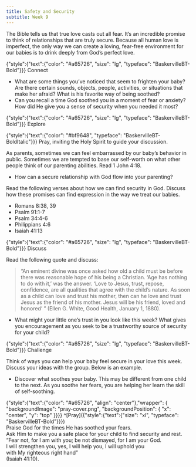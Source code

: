 ```yaml
---
title: Safety and Security
subtitle: Week 9
---
```


The Bible tells us that true love casts out all fear. It’s an incredible promise to think of relationships that are truly secure. Because all human love is imperfect, the only way we can create a loving, fear-free environment for our babies is to drink deeply from God’s perfect love.

{"style":{"text":{"color": "#a65726", "size": "lg", "typeface": "BaskervilleBT-Bold"}}}
Connect

+ What are some things you’ve noticed that seem to frighten your baby? Are there certain sounds, objects, people, activities, or situations that make her afraid? What is his favorite way of being soothed?
+ Can you recall a time God soothed you in a moment of fear or anxiety? How did He give you a sense of security when you needed it most?

{"style":{"text":{"color": "#a65726", "size": "lg", "typeface": "BaskervilleBT-Bold"}}}
Explore

{"style":{"text":{"color": "#bf9648", "typeface": "BaskervilleBT-BoldItalic"}}}
Pray, inviting the Holy Spirit to guide your discussion.

As parents, sometimes we can feel embarrassed by our baby’s behavior in public. Sometimes we are tempted to base our self-worth on what other people think of our parenting abilities. Read 1 John 4:18.

+ How can a secure relationship with God flow into your parenting?

Read the following verses about how we can find security in God. Discuss how these promises can find expression in the way we treat our babies.

+ Romans 8:38, 39
+ Psalm 91:1-7
+ Psalm 34:4-6
+ Philippians 4:6
+ Isaiah 41:13

{"style":{"text":{"color": "#a65726", "size": "lg", "typeface": "BaskervilleBT-Bold"}}}
Discuss

Read the following quote and discuss:

> “An eminent divine was once asked how old a child must be before there was reasonable hope of his being a Christian. ‘Age has nothing to do with it,’ was the answer. ‘Love to Jesus, trust, repose, confidence, are all qualities that agree with the child’s nature. As soon as a child can love and trust his mother, then can he love and trust Jesus as the friend of his mother. Jesus will be his friend, loved and honored’ ” (Ellen G. White, Good Health, January 1, 1880).

+ What might your little one’s trust in you look like this week? What gives you encouragement as you seek to be a trustworthy source of security for your child?

{"style":{"text":{"color": "#a65726", "size": "lg", "typeface": "BaskervilleBT-Bold"}}}
Challenge

Think of ways you can help your baby feel secure in your love this week. Discuss your ideas with the group. Below is an example.

+ Discover what soothes your baby. This may be different from one child to the next. As you soothe her fears, you are helping her learn the skill of self-soothing.

{"style":{"text":{"color": "#a65726", "align": "center"},"wrapper": { "backgroundImage": "pray-cover.png", "backgroundPosition": { "x": "center", "y": "top" }}}}
^[Pray]({"style":{"text":{"size": "xl", "typeface": "BaskervilleBT-Bold"}}})\
Praise God for the times He has soothed your fears.\
Ask Him to make you a safe place for your child to find security and rest.
\
“Fear not, for I am with you; be not dismayed, for I am your God.\
I will strengthen you, yes, I will help you, I will uphold you\
with My righteous right hand”\
(Isaiah 41:10).